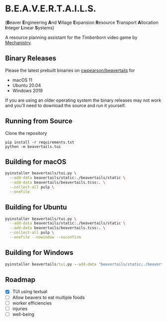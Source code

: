 # B.E.A.V.E.R.T.A.I.L.S.

(**B**eaver
**E**ngineering
**A**nd
**V**illage
**E**xpansion
**R**esource
**T**ransport
**A**llocation
**I**nteger
**L**inear
**S**ystems)

A resource planning assistant for the *Timberborn* video game by [Mechanistry](https://mechanistry.com/).

## Binary Releases

Please the latest prebuilt binaries on [cwpearson/beavertails](https://github.com/cwpearson/beavertails/releases) for
* macOS 11
* Ubuntu 20.04
* Windows 2019

If you are using an older operating system the binary releases may not work and you'll need to download the source and run it yourself.

## Running from Source

Clone the repository

```
pip install -r requirements.txt
python -m beavertails.tui
```

## Building for macOS

```bash
pyinstaller beavertails/tui.py \
  --add-data beavertails/static:./beavertails/static \
  --add-data beavertails/beavertails.tcss:. \
  --collect-all pulp \
  --onefile
```

## Building for Ubuntu

```bash
pyinstaller beavertails/tui.py \
  --add-data beavertails/static:./beavertails/static \
  --add-data beavertails/beavertails.tcss:. \
  --collect-all pulp \
  --onefile --nowindow --noconfirm
```

## Building for Windows

```bat
pyinstaller beavertails/tui.py --add-data "beavertails/static;./beavertails/static" --add-data "beavertails/beavertails.tcss;." --collect-all pulp --onefile --nowindow --noconfirm
```

## Roadmap

- [x] TUI using textual
- [ ] Allow beavers to eat multiple foods
- [ ] worker efficiencies
- [ ] injuries
- [ ] well-being
